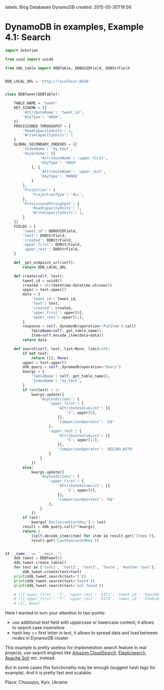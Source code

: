 labels: Blog
        Databases
        DynamoDB
created: 2015-05-30T16:56

# DynamoDB in examples, Example 4.1: Search

```python
import datetime

from uuid import uuid4

from ddb_table import DDBTable, DDBUUIDField, DDBStrField


DDB_LOCAL_URL = 'http://localhost:8010'


class DDBTweet(DDBTable):

    TABLE_NAME = 'tweet'
    KEY_SCHEMA = [{
        'AttributeName': 'tweet_id',
        'KeyType': 'HASH',
    }]
    PROVISIONED_THROUGHPUT = {
        'ReadCapacityUnits': 1,
        'WriteCapacityUnits': 1
    }
    GLOBAL_SECONDARY_INDEXES = [{
        'IndexName': 'by_text',
        'KeySchema': [{
                'AttributeName': 'upper_first',
                'KeyType': 'HASH'
            }, {
                'AttributeName': 'upper_rest',
                'KeyType': 'RANGE'
            }
        ],
        'Projection': {
            'ProjectionType': 'ALL',
        },
        'ProvisionedThroughput': {
            'ReadCapacityUnits': 1,
            'WriteCapacityUnits': 1,
        }
    }]
    FIELDS = {
        'tweet_id': DDBUUIDField,
        'text': DDBStrField,
        'created': DDBStrField,
        'upper_first': DDBStrField,
        'upper_rest': DDBStrField,
    }

    def _get_endpoint_url(self):
        return DDB_LOCAL_URL

    def create(self, text):
        tweet_id = uuid4()
        created = str(datetime.datetime.utcnow())
        upper = text.upper()
        data = {
            'tweet_id': tweet_id,
            'text': text,
            'created': created,
            'upper_first': upper[0],
            'upper_rest': upper[1:],
        }
        response = self._dynamodb(operation='PutItem').call(
            TableName=self._get_table_name(),
            Item=self.encode_item(data=data))
        return data

    def search(self, text, last=None, limit=10):
        if not text:
            return ([], None)
        upper = text.upper()
        ddb_query = self._dynamodb(operation='Query')
        kwargs = {
            'TableName': self._get_table_name(),
            'IndexName': 'by_text',
        }
        if len(text) > 1:
            kwargs.update({
                'KeyConditions': {
                    'upper_first': {
                        'AttributeValueList': [{
                            'S': upper[0],
                        }],
                        'ComparisonOperator': 'EQ'
                    },
                    'upper_rest': {
                        'AttributeValueList': [{
                            'S': upper[1:],
                        }],
                        'ComparisonOperator': 'BEGINS_WITH'
                    }
                }
            })
        else:
            kwargs.update({
                'KeyConditions': {
                    'upper_first': {
                        'AttributeValueList': [{
                            'S': upper[0],
                        }],
                        'ComparisonOperator': 'EQ'
                    },
                }
            })
        if last:
            kwargs['ExclusiveStartKey'] = last
        result = ddb_query.call(**kwargs)
        return (
            [self.decode_item(item) for item in result.get('Items')],
            result.get('LastEvaluatedKey'))


if __name__ == '__main__':
    ddb_tweet = DDBTweet()
    ddb_tweet.create_table()
    for text in ['text1', 'text2', 'text3', 'Text4', 'Another text']:
        ddb_tweet.create(text=text)
    print(ddb_tweet.search(text='t'))
    print(ddb_tweet.search(text='text4'))
    print(ddb_tweet.search(text='not found'))

    # ([{'upper_first': 'T', 'upper_rest': 'EXT1', 'tweet_id': '5aac3887-3da4-41c3-b158-4d9624248e46', 'text': 'text1', 'created': '2015-05-30 13:43:01.174688'}, {'upper_first': 'T', 'upper_rest': 'EXT2', 'tweet_id': '95b8330a-0d56-41b8-9389-a8ae4fd27d70', 'text': 'text2', 'created': '2015-05-30 13:43:01.265926'}, {'upper_first': 'T', 'upper_rest': 'EXT3', 'tweet_id': 'd079d36b-e902-4f0e-91de-03b285756d27', 'text': 'text3', 'created': '2015-05-30 13:43:01.290698'}, {'upper_first': 'T', 'upper_rest': 'EXT4', 'tweet_id': '67e6c96b-f828-42dc-89b9-770f309e920e', 'text': 'Text4', 'created': '2015-05-30 13:43:01.314380'}], None)
    # ([{'upper_first': 'T', 'upper_rest': 'EXT4', 'tweet_id': '67e6c96b-f828-42dc-89b9-770f309e920e', 'text': 'Text4', 'created': '2015-05-30 13:43:01.314380'}], None)
    # ([], None)
```

Here I wanted to turn your attention to two points:

- use additional text field with uppercase or lowercase content, it allows to search case insensitive
- hash key == first letter in text, it allows to spread data and load between nodes in DynamoDB cluster

This example is pretty useless for implemetation search feature in real projects, use search engines like [Amazon CloudSearch](http://aws.amazon.com/cloudsearch/), [Elasticsearch](https://www.elastic.co/products/elasticsearch), [Apache Solr](http://lucene.apache.org/solr/) etc. instead.

But in some cases this functionality may be enough (suggest hash tags for example). And it is pretty fast and scalable.

Place: Chasopys, Kyiv, Ukraine
